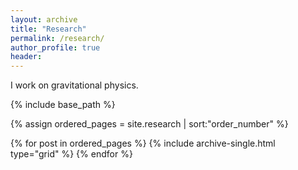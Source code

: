 ```yaml
---
layout: archive
title: "Research"
permalink: /research/
author_profile: true
header: 
---
```


I work on gravitational physics.

<nbsp>

{% include base_path %}

{% assign ordered_pages = site.research | sort:"order_number" %}

{% for post in ordered_pages %}
  {% include archive-single.html type="grid" %}
{% endfor %}
